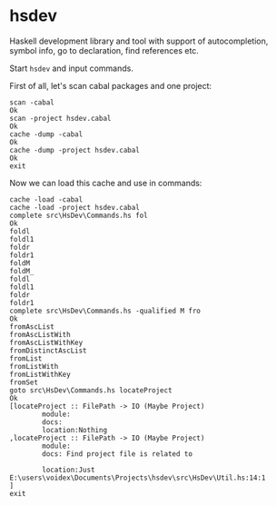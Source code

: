 hsdev
=====

Haskell development library and tool with support of autocompletion, symbol info, go to declaration, find references etc.

Start `hsdev` and input commands.

First of all, let's scan cabal packages and one project:

```
scan -cabal
Ok
scan -project hsdev.cabal
Ok
cache -dump -cabal
Ok
cache -dump -project hsdev.cabal
Ok
exit
```

Now we can load this cache and use in commands:

```
cache -load -cabal
cache -load -project hsdev.cabal
complete src\HsDev\Commands.hs fol
Ok
foldl
foldl1
foldr
foldr1
foldM
foldM_
foldl
foldl1
foldr
foldr1
complete src\HsDev\Commands.hs -qualified M fro
Ok
fromAscList
fromAscListWith
fromAscListWithKey
fromDistinctAscList
fromList
fromListWith
fromListWithKey
fromSet
goto src\HsDev\Commands.hs locateProject
Ok
[locateProject :: FilePath -> IO (Maybe Project)
        module:
        docs:
        location:Nothing
,locateProject :: FilePath -> IO (Maybe Project)
        module:
        docs: Find project file is related to

        location:Just E:\users\voidex\Documents\Projects\hsdev\src\HsDev\Util.hs:14:1
]
exit

```
